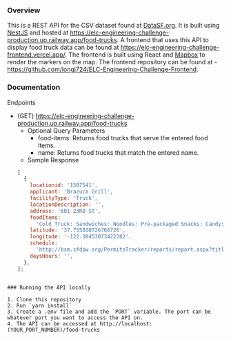 ### Overview

This is a REST API for the CSV dataset found at [DataSF.org](https://data.sfgov.org/Economy-and-Community/Mobile-Food-Facility-Permit/rqzj-sfat/data). It is built using [NestJS](https://nestjs.com/) and hosted at https://elc-engineering-challenge-production.up.railway.app/food-trucks. A frontend that uses this API to display food truck data
can be found at https://elc-engineering-challenge-frontend.vercel.app/. The frontend is built using React and [Mapbox](https://www.mapbox.com/) to render the markers on the map. The frontend repository can be found at - https://github.com/longj724/ELC-Engineering-Challenge-Frontend.

### Documentation

Endpoints

- (GET) https://elc-engineering-challenge-production.up.railway.app/food-trucks
  - Optional Query Parameters
    - food-items: Returns food trucks that serve the entered food items.
    - name: Returns food trucks that match the entered name.
  - Sample Response
  ```javascript
  [
    {
      locationid: '1587541',
      applicant: 'Brazuca Grill',
      facilityType: 'Truck',
      locationDescription: '',
      address: '601 23RD ST',
      foodItems:
        'Cold Truck: Sandwiches: Noodles: Pre-packaged Snacks: Candy: Desserts Various Beverages',
      latitude: '37.755030726766726',
      longitude: '-122.38453073422282',
      schedule:
        'http://bsm.sfdpw.org/PermitsTracker/reports/report.aspx?title=schedule&report=rptSchedule&params=permit=21MFF-00154&ExportPDF=1&Filename=21MFF-00154_schedule.pdf](http://bsm.sfdpw.org/PermitsTracker/reports/report.aspx?title=schedule&report=rptSchedule&params=permit=21MFF-00154&ExportPDF=1&Filename=21MFF-00154_schedule.pdf)',
      daysHours: '',
    },
  ];
  ```

```

### Running the API locally

1. Clone this repository
2. Run `yarn install`
3. Create a .env file and add the `PORT` variable. The port can be whatever port you want to access the API on.
4. The API can be accessed at http://localhost:(YOUR_PORT_NUMBER)/food-trucks
```
